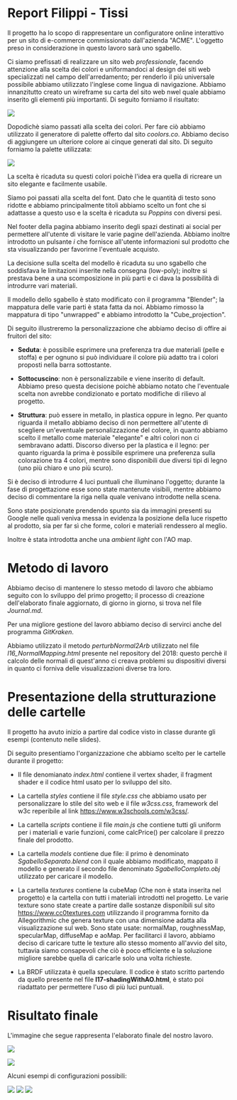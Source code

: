 # Report Filippi - Tissi

Il progetto ha lo scopo di rappresentare un configuratore online interattivo per un sito di e-commerce commissionato dall'azienda "ACME". L'oggetto preso in considerazione in questo lavoro sarà uno sgabello.

Ci siamo prefissati di realizzare un sito web _professionale_, facendo attenzione alla scelta dei colori e uniformandoci al design dei siti web specializzati nel campo dell'arredamento; per renderlo il più universale possibile abbiamo utilizzato l'inglese come lingua di navigazione. Abbiamo innanzitutto creato un wireframe su carta del sito web nwel quale abbiamo inserito gli elementi più importanti. Di seguito forniamo il risultato:

![](RmeImages/sito2.jpg) 

Dopodichè siamo passati alla scelta dei colori. Per fare ciò abbiamo utilizzato il generatore di palette offerto dal sito _coolors.co_. Abbiamo deciso di aggiungere un ulteriore colore ai cinque generati dal sito. Di seguito forniamo la palette utilizzata:

![](RmeImages/palettecolors.jpg) 

La scelta è ricaduta su questi colori poichè l'idea era quella di ricreare un sito elegante e facilmente usabile. 

Siamo poi passati alla scelta del font. Dato che le quantità di testo sono ridotte e abbiamo principalmente titoli abbiamo scelto un font che si adattasse a questo uso e la scelta è ricaduta su _Poppins_ con diversi pesi.

Nel footer della pagina abbiamo inserito degli spazi destinati ai social per permettere all'utente di visitare le varie pagine dell'azienda. Abbiamo inoltre introdotto un pulsante _i_ che fornisce all'utente informazioni sul prodotto che sta visualizzando per favorirne l'eventuale acquisto.

La decisione sulla scelta del modello è ricaduta su uno sgabello che soddisfava le limitazioni inserite nella consegna (low-poly); inoltre si prestava bene a una scomposizione in più parti e ci dava la possibilità di introdurre vari materiali. 

Il modello dello sgabello è stato modificato con il programma "Blender"; la mappatura delle varie parti è stata fatta da noi. Abbiamo rimosso la mappatura di tipo "unwrapped" e abbiamo introdotto la "Cube_projection".

Di seguito illustreremo la personalizzazione che abbiamo deciso di offire ai fruitori del sito:

* **Seduta**: è possibile esprimere una preferenza tra due materiali (pelle e stoffa) e per ognuno si può individuare il colore più adatto tra i colori proposti nella barra sottostante.

* **Sottocuscino**: non è personalizzabile e viene inserito di default. Abbiamo preso questa decisione poichè abbiamo notato che l'eventuale scelta non avrebbe condizionato e portato modifiche di rilievo al progetto.

* **Struttura**: può essere in metallo, in plastica oppure in legno. Per quanto riguarda il metallo abbiamo deciso di non permettere all'utente di scegliere un'eventuale personalizzazione del colore, in quanto abbiamo scelto il metallo come materiale "elegante" e altri colori non ci sembravano adatti. Discorso diverso per la plastica e il legno: per quanto riguarda la prima è possibile esprimere una preferenza sulla colorazione tra 4 colori, mentre sono disponibili due diversi tipi di legno (uno più chiaro e uno più scuro).

Si è deciso di introdurre 4 luci puntuali che illuminano l'oggetto; durante la fase di progettazione esse sono state mantenute visibili, mentre abbiamo deciso di commentare la riga nella quale venivano introdotte nella scena.

Sono state posizionate prendendo spunto sia da immagini presenti su Google nelle quali veniva messa in evidenza la posizione della luce rispetto al prodotto, sia per far sì che forme, colori e materiali rendessero al meglio.

Inoltre è stata introdotta anche una _ambient light_ con l'AO map.

# Metodo di lavoro 

Abbiamo deciso di mantenere lo stesso metodo di lavoro che abbiamo seguito con lo sviluppo del primo progetto; il processo di creazione dell'elaborato finale aggiornato, di giorno in giorno, si trova nel file _Journal.md_. 

Per una migliore gestione del lavoro abbiamo deciso di servirci anche del programma _GitKraken_.

Abbiamo utilizzato il metodo _perturbNormal2Arb_ utilizzato nel file _l16_NormalMapping.html_ presente nel repository del 2018: questo perchè il calcolo delle normali di quest'anno ci creava problemi su dispositivi diversi in quanto ci forniva delle visualizzazioni diverse tra loro.

# Presentazione della strutturazione delle cartelle

Il progetto ha avuto inizio a partire dal codice visto in classe durante gli esempi (contenuto nelle slides).

Di seguito presentiamo l'organizzazione che abbiamo scelto per le cartelle durante il progetto:

* Il file denomianato _index.html_ contiene il vertex shader, il fragment shader e il codice html usato per lo sviluppo del sito.
* La cartella _styles_ contiene il file _style.css_ che abbiamo usato per personalizzare lo stile del sito web e il file _w3css.css_, framework del w3c reperibile al link https://www.w3schools.com/w3css/.
* La cartella _scripts_ contiene il file _main.js_ che contiene tutti gli uniform per i materiali e varie funzioni, come calcPrice() per calcolare il prezzo finale del prodotto.
* La cartella _models_ contiene due file: il primo è denominato _SgabelloSeparato.blend_ con il quale abbiamo modificato, mappato il modello e generato il secondo file denominato _SgabelloCompleto.obj_ utilizzato per caricare il modello.
* La cartella _textures_ contiene la cubeMap (Che non è stata inserita nel progetto) e la cartella con tutti i materiali introdotti nel progetto. Le varie texture sono state create a partire dalle sostanze disponibili sul sito https://www.cc0textures.com utilizzando il programma fornito da Allegorithmic che genera texture con una dimensione adatta alla visualizzazione sul web. Sono state usate: normalMap, roughnessMap, specularMap, diffuseMap e aoMap.
Per facilitarci il lavoro, abbiamo deciso di caricare tutte le texture allo stesso momento all'avvio del sito, tuttavia siamo consapevoli che ciò è poco efficiente e la soluzione migliore sarebbe quella di caricarle solo una volta richieste.

* La BRDF utilizzata è quella speculare. Il codice è stato scritto partendo da quello presente nel file __l17-shadingWithAO.html__, è stato poi riadattato per permettere l'uso di più luci puntuali. 

# Risultato finale

L'immagine che segue rappresenta l'elaborato finale del nostro lavoro.

![](RmeImages/final_res2.png) 

![](RmeImages/final_res.png) 

Alcuni esempi di configurazioni possibili:

![](RmeImages/sedute.PNG) 
![](RmeImages/strutture.PNG) 
![](RmeImages/sottocuscini.PNG) 